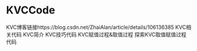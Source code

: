 # KVCCode
KVC博客链接https://blog.csdn.net/ZhaiAlan/article/details/106136385
KVC相关代码
KVC简介  KVC技巧代码
KVC赋值过程&取值过程    探索KVC取值赋值过程代码
